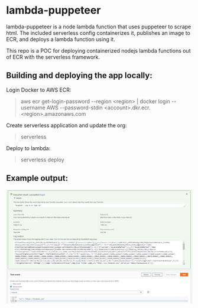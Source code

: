 # lambda-puppeteer

lambda-puppeteer is a node lambda function that uses puppeteer to scrape html. The included serverless config containerizes it, publishes an image to ECR, and deploys a lambda function using it.

This repo is a POC for deploying containerized nodejs lambda functions out of ECR with the serverless framework.

## Building and deploying the app locally:

Login Docker to AWS ECR:

> aws ecr get-login-password --region \<region> | docker login --username AWS --password-stdin \<account>.dkr.ecr.\<region>.amazonaws.com

Create serverless application and update the org:

> serverless

Deploy to lambda:

> serverless deploy

## Example output:

![facebook.com Test](/docs/facebook_test.png)